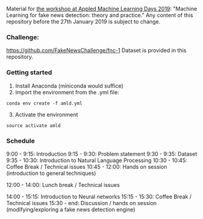 Material for [the workshop at Appled Machine Learning Days 2019](https://www.appliedmldays.org/): "Machine Learning for fake news detection: theory and practice." Any content of this repository before the 27th January 2019 is subject to change.


### Challenge: 
https://github.com/FakeNewsChallenge/fnc-1
Dataset is provided in this repository.

### Getting started

1. Install Anaconda (miniconda would suffice)
2. Import the environment from the .yml file:

~~~
conda env create -f amld.yml
~~~

3. Activate the environment
~~~
source activate amld
~~~

### Schedule
9:00 - 9:15: Introduction
9:15 - 9:30: Problem statement
9:30 - 9:35: Dataset
9:35 - 10:30: Introduction to Natural Language Processing
10:30 - 10:45: Coffee Break / Technical issues
10:45 - 12:00: Hands on session (introduction to general techniques)

12:00 - 14:00: Lunch break / Technical issues

14:00 - 15:15: Introduction to Neural networks
15:15 - 15:30: Coffee Break / Technical issues
15:30 - end: Discussion / hands on session (modifying/exploring a fake news detection engine)
